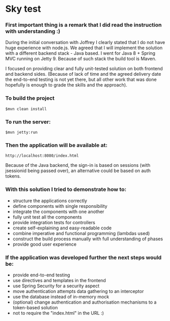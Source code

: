 # Sky test

### First important thing is a remark that I did read the instruction with understanding :)

During the initial conversation with Joffrey I clearly stated that I do not have huge experience with node.js. We agreed that I will implement the solution with a different backend stack - Java based.
I went for Java 8 + Spring MVC running on Jetty 9. Because of such stack the build tool is Maven.

I focused on providing clear and fully unit-tested solution on both frontend and backend sides.
(Because of lack of time and the agreed delivery date the end-to-end testing is not yet there, but all other work that was done hopefully is enough to grade the skills and the approach).

### To build the project
    $mvn clean install

### To run the server:
    $mvn jetty:run

### Then the application will be available at:
    http://localhost:8080/index.html

Because of the Java backend, the sign-in is based on sessions (with jsessionid being passed over), an alternative could be based on auth tokens.

### With this solution I tried to demonstrate how to:
  * structure the applications correctly
  * define components with single responsibility
  * integrate the components with one another
  * fully unit test all the components
  * provide integration tests for controllers
  * create self-explaining and easy-readable code
  * combine imperative and functional programming (lambdas used)
  * construct the build process manually with full understanding of phases
  * provide good user experience

### If the application was developed further the next steps would be:
  * provide end-to-end testing
  * use directives and templates in the frontend
  * use Spring Security for a security aspect
  * move authentication attempts data gathering to an interceptor
  * use the database instead of in-memory mock
  * (optional) change authentication and authorisation mechanisms to a token-based solution
  * not to require the "index.html" in the URL :)


